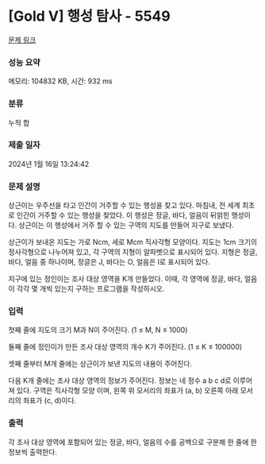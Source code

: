 # [Gold V] 행성 탐사 - 5549 

[문제 링크](https://www.acmicpc.net/problem/5549) 

### 성능 요약

메모리: 104832 KB, 시간: 932 ms

### 분류

누적 합

### 제출 일자

2024년 1월 16일 13:24:42

### 문제 설명

<p>상근이는 우주선을 타고 인간이 거주할 수 있는 행성을 찾고 있다. 마침내, 전 세계 최초로 인간이 거주할 수 있는 행성을 찾았다. 이 행성은 정글, 바다, 얼음이 뒤얽힌 행성이다. 상근이는 이 행성에서 거주 할 수 있는 구역의 지도를 만들어 지구로 보냈다.</p>

<p>상근이가 보내온 지도는 가로 Ncm, 세로 Mcm 직사각형 모양이다. 지도는 1cm 크기의 정사각형으로 나누어져 있고, 각 구역의 지형이 알파벳으로 표시되어 있다. 지형은 정글, 바다, 얼음 중 하나이며, 정글은 J, 바다는 O, 얼음은 I로 표시되어 있다.</p>

<p>지구에 있는 정인이는 조사 대상 영역을 K개 만들었다. 이때, 각 영역에 정글, 바다, 얼음이 각각 몇 개씩 있는지 구하는 프로그램을 작성하시오.</p>

### 입력 

 <p>첫째 줄에 지도의 크기 M과 N이 주어진다. (1 ≤ M, N ≤ 1000)</p>

<p>둘째 줄에 정인이가 만든 조사 대상 영역의 개수 K가 주어진다. (1 ≤ K ≤ 100000)</p>

<p>셋째 줄부터 M개 줄에는 상근이가 보낸 지도의 내용이 주어진다.</p>

<p>다음 K개 줄에는 조사 대상 영역의 정보가 주어진다. 정보는 네 정수 a b c d로 이루어져 있다. 구역은 직사각형 모양 이며, 왼쪽 위 모서리의 좌표가 (a, b) 오른쪽 아래 모서리의 좌표가 (c, d)이다.</p>

### 출력 

 <p>각 조사 대상 영역에 포함되어 있는 정글, 바다, 얼음의 수를 공백으로 구분해 한 줄에 한 정보씩 출력한다.</p>


